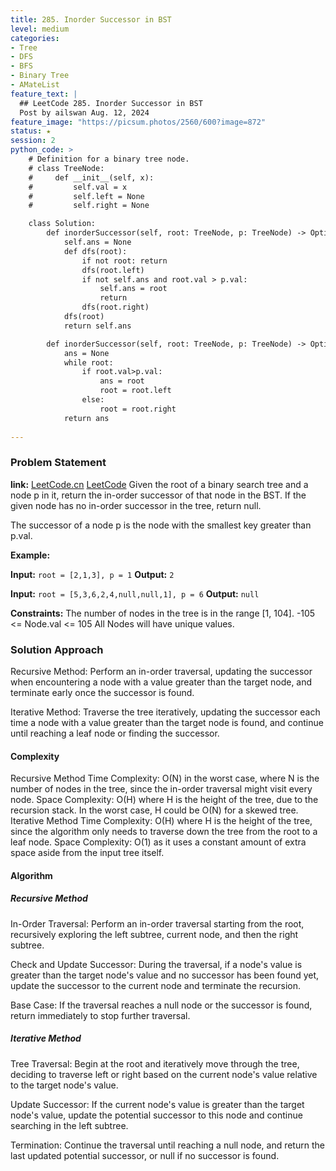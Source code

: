 ```yaml
---
title: 285. Inorder Successor in BST
level: medium
categories:
- Tree
- DFS
- BFS
- Binary Tree
- AMateList
feature_text: |
  ## LeetCode 285. Inorder Successor in BST
  Post by ailswan Aug. 12, 2024
feature_image: "https://picsum.photos/2560/600?image=872"
status: ★
session: 2
python_code: >
    # Definition for a binary tree node.
    # class TreeNode:
    #     def __init__(self, x):
    #         self.val = x
    #         self.left = None
    #         self.right = None

    class Solution:
        def inorderSuccessor(self, root: TreeNode, p: TreeNode) -> Optional[TreeNode]:
            self.ans = None
            def dfs(root):
                if not root: return
                dfs(root.left)
                if not self.ans and root.val > p.val: 
                    self.ans = root
                    return
                dfs(root.right)
            dfs(root)
            return self.ans

        def inorderSuccessor(self, root: TreeNode, p: TreeNode) -> Optional[TreeNode]:
            ans = None
            while root:
                if root.val>p.val:
                    ans = root
                    root = root.left 
                else:
                    root = root.right 
            return ans
  
---
```


### Problem Statement
**link:**
[LeetCode.cn](https://leetcode.cn/problems/inorder-successor-in-bst/)
[LeetCode](https://leetcode.com/inorder-successor-in-bst/)
Given the root of a binary search tree and a node p in it, return the in-order successor of that node in the BST. If the given node has no in-order successor in the tree, return null.

The successor of a node p is the node with the smallest key greater than p.val.

**Example:**

**Input:** `root = [2,1,3], p = 1`
**Output:** `2`
 
**Input:** `root = [5,3,6,2,4,null,null,1], p = 6`
**Output:** `null`

**Constraints:**
The number of nodes in the tree is in the range [1, 104].
-105 <= Node.val <= 105
All Nodes will have unique values.

### Solution Approach
Recursive Method: Perform an in-order traversal, updating the successor when encountering a node with a value greater than the target node, and terminate early once the successor is found.

Iterative Method: Traverse the tree iteratively, updating the successor each time a node with a value greater than the target node is found, and continue until reaching a leaf node or finding the successor.

#### Complexity
Recursive Method
Time Complexity: O(N) in the worst case, where N is the number of nodes in the tree, since the in-order traversal might visit every node.
Space Complexity: O(H) where H is the height of the tree, due to the recursion stack. In the worst case, H could be O(N) for a skewed tree.
Iterative Method
Time Complexity: O(H) where H is the height of the tree, since the algorithm only needs to traverse down the tree from the root to a leaf node.
Space Complexity: O(1) as it uses a constant amount of extra space aside from the input tree itself.

#### Algorithm
##### Recursive Method
In-Order Traversal: Perform an in-order traversal starting from the root, recursively exploring the left subtree, current node, and then the right subtree.

Check and Update Successor: During the traversal, if a node's value is greater than the target node's value and no successor has been found yet, update the successor to the current node and terminate the recursion.

Base Case: If the traversal reaches a null node or the successor is found, return immediately to stop further traversal.

##### Iterative Method
Tree Traversal: Begin at the root and iteratively move through the tree, deciding to traverse left or right based on the current node's value relative to the target node's value.

Update Successor: If the current node's value is greater than the target node's value, update the potential successor to this node and continue searching in the left subtree.

Termination: Continue the traversal until reaching a null node, and return the last updated potential successor, or null if no successor is found.